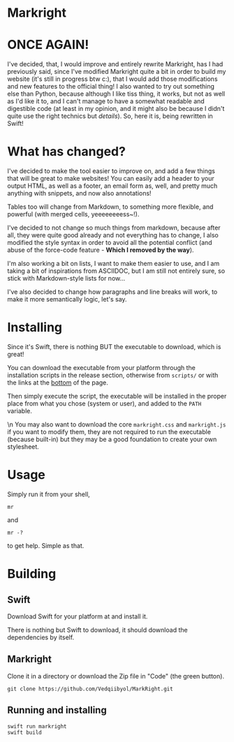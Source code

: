 # Markright

# ONCE AGAIN!

I've decided, that, I would improve and entirely rewrite Markright, has I had
previously said, since I've modified Markright quite a bit in order to build my
website (it's still in progress btw c:), that I would add those modifications
and new features to the official thing! I also wanted to try out something else
than Python, because although I like tiss thing, it works, but not as well as
I'd like it to, and I can't manage to have a somewhat readable and digestible
code (at least in my opinion, and it might also be because I didn't quite use
the right technics but *details*). So, here it is, being rewritten in Swift!

# What has changed?

I've decided to make the tool easier to improve on, and add a few things that
will be great to make websites! You can easily add a header to your output HTML,
as well as a footer, an email form as, well, and pretty much anything with
snippets, and now also annotations!

Tables too will change from Markdown, to
something more flexible, and powerful (with merged cells, yeeeeeeeess~!).

I've decided to not change so much things from markdown, because after all, they
were quite good already and not everything has to change, I also modified the
style syntax in order to avoid all the potential conflict (and abuse of the
force-code feature - **Which I removed by the way**).

I'm also working a bit on
lists, I want to make them easier to use, and I am taking a bit of inspirations
from ASCIIDOC, but I am still not entirely sure, so stick with Markdown-style
lists for now...

I've also decided to change how paragraphs and line breaks will work, to make it
more semantically logic, let's say.

# Installing

Since it's Swift, there is nothing BUT the executable to download, which is
great!

You can download the executable from your platform through the installation
scripts in the release section, otherwise from `scripts/` or with the links at
the [bottom](#bottom) of the page.

Then simply execute the script, the
executable will be installed in the proper place from what you chose (system or
user), and added to the `PATH` variable.

\n
You may also want to download the core `markright.css` and `markright.js`
if you want to modify them, they are not required to run the executable
(because built-in) but they may be a good foundation to create your own
stylesheet.

# Usage

Simply run it from your shell,
```
mr
```

and
```
mr -?
```
to get help. Simple as that.

# Building

## Swift

Download Swift for your platform at [](https://www.swift.org/install/) and
install it.

There is nothing but Swift to download, it should download the
dependencies by itself.

## Markright

Clone it in a directory or download the Zip file in "Code" (the green button).

```
git clone https://github.com/Vedqiibyol/MarkRight.git
```

## Running and installing

```
swift run markright
swift build
```
